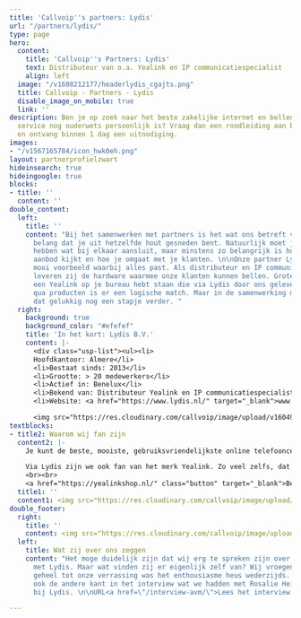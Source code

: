 ```yaml
---
title: 'Callvoip''s partners: Lydis'
url: "/partners/lydis/"
type: page
hero:
  content:
    title: 'Callvoip''s Partners: Lydis'
    text: Distributeur van o.a. Yealink en IP communicatiespecialist
    align: left
  image: "/v1608212177/headerlydis_cgajts.png"
  title: Callvoip - Partners - Lydis
  disable_image_on_mobile: true
  link: ''
description: Ben je op zoek naar het beste zakelijke internet en bellen aanbod waar
  service nog ouderwets persoonlijk is? Vraag dan een rondleiding aan bij Callvoip
  en ontvang binnen 1 dag een uitnodiging.
images:
- "/v1567165784/icon_hwk0eh.png"
layout: partnerprofielzwart
hideinsearch: true
hideingoogle: true
blocks:
- title: ''
  content: ''
double_content:
  left:
    title: ''
    content: "Bij het samenwerken met partners is het wat ons betreft van essentieel
      belang dat je uit hetzelfde hout gesneden bent. Natuurlijk moet je ook een aanbod
      hebben wat bij elkaar aansluit, maar minstens zo belangrijk is hoe je naar dat
      aanbod kijkt en hoe je omgaat met je klanten. \n\nOnze partner Lydis is een
      mooi voorbeeld waarbij alles past. Als distributeur en IP communicatie specialist
      leveren zij de hardware waarmee onze klanten kunnen bellen. Grote kans dat je
      een Yealink op je bureau hebt staan die via Lydis door ons geleverd is. Dus
      qua producten is er een logische match. Maar in de samenwerking met Lydis gaat
      dat gelukkig nog een stapje verder. "
  right:
    background: true
    background_color: "#efefef"
    title: 'In het kort: Lydis B.V.'
    content: |-
      <div class="usp-list"><ul><li>
      Hoofdkantoor: Almere</li>
      <li>Bestaat sinds: 2013</li>
      <li>Grootte: > 20 medewerkers</li>
      <li>Actief in: Benelux</li>
      <li>Bekend van: Distributeur Yealink en IP communicatiespecialist</li>
      <li>Website: <a href="https://www.lydis.nl/" target="_blank">www.lydis.nl</a></li><br></div>

      <img src="https://res.cloudinary.com/callvoip/image/upload/v1604923324/lydis-logo-wit_dy3smq.png" alt="Lydis logo">
textblocks:
- title2: Waarom wij fan zijn
  content2: |-
    Je kunt de beste, mooiste, gebruiksvriendelijkste online telefooncentrale van de hele wereld hebben, maar zonder iets van hardware gaat er nooit iets rinkelen. Daarom zijn we blij met een partner als Lydis. Want zij leveren niet alleen de dozen met de spullen, maar ook kennis en service. Alleen zo kunnen we samen het beste voor jou als eindklant regelen. <br>

    Via Lydis zijn we ook fan van het merk Yealink. Zo veel zelfs, dat we er een eigen webshop voor hebben!
    <br><br>
    <a href="https://yealinkshop.nl/" class="button" target="_blank">Bezoek onze Yealinkshop</a>
  title1: ''
  content1: <img src="https://res.cloudinary.com/callvoip/image/upload/v1600683919/toestellen_hsiapl.png">
double_footer:
  right:
    title: ''
    content: <img src="https://res.cloudinary.com/callvoip/image/upload/v1608214480/quote_rosalie_itb4uz.png">
  left:
    title: Wat zij over ons zeggen
    content: "Het moge duidelijk zijn dat wij erg te spreken zijn over onze samenwerking
      met Lydis. Maar wat vinden zij er eigenlijk zelf van? Wij vroegen het en niet
      geheel tot onze verrassing was het enthousiasme heus wederzijds. Lees daarom
      ook de andere kant in het interview wat we hadden met Rosalie Heide, marketing
      bij Lydis. \n\nURL<a href=\"/interview-avm/\">Lees het interview met Rosalie</a><br><br>\n"

---
```

